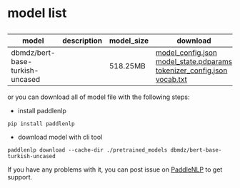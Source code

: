 #  model list

##  

| model  | description | model_size  | download         |
| --- | --- | --- | --- |
|dbmdz/bert-base-turkish-uncased|  | 518.25MB | [model_config.json](https://bj.bcebos.com/paddlenlp/models/community/dbmdz/bert-base-turkish-uncased/model_config.json)<br>[model_state.pdparams](https://bj.bcebos.com/paddlenlp/models/community/dbmdz/bert-base-turkish-uncased/model_state.pdparams)<br>[tokenizer_config.json](https://bj.bcebos.com/paddlenlp/models/community/dbmdz/bert-base-turkish-uncased/tokenizer_config.json)<br>[vocab.txt](https://bj.bcebos.com/paddlenlp/models/community/dbmdz/bert-base-turkish-uncased/vocab.txt) |

or you can download all of model file with the following steps:

* install paddlenlp

```shell
pip install paddlenlp
```

* download model with cli tool

```shell
paddlenlp download --cache-dir ./pretrained_models dbmdz/bert-base-turkish-uncased
```

If you have any problems with it, you can post issue on [PaddleNLP](https://github.com/PaddlePaddle/PaddleNLP) to get support.
